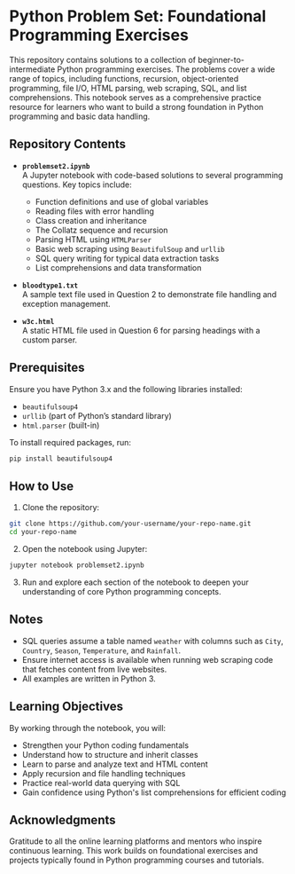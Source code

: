 # Python Problem Set: Foundational Programming Exercises

This repository contains solutions to a collection of beginner-to-intermediate Python programming exercises. The problems cover a wide range of topics, including functions, recursion, object-oriented programming, file I/O, HTML parsing, web scraping, SQL, and list comprehensions. This notebook serves as a comprehensive practice resource for learners who want to build a strong foundation in Python programming and basic data handling.

## Repository Contents

- **`problemset2.ipynb`**  
  A Jupyter notebook with code-based solutions to several programming questions. Key topics include:
  - Function definitions and use of global variables
  - Reading files with error handling
  - Class creation and inheritance
  - The Collatz sequence and recursion
  - Parsing HTML using `HTMLParser`
  - Basic web scraping using `BeautifulSoup` and `urllib`
  - SQL query writing for typical data extraction tasks
  - List comprehensions and data transformation

- **`bloodtype1.txt`**  
  A sample text file used in Question 2 to demonstrate file handling and exception management.

- **`w3c.html`**  
  A static HTML file used in Question 6 for parsing headings with a custom parser.

## Prerequisites

Ensure you have Python 3.x and the following libraries installed:

- `beautifulsoup4`
- `urllib` (part of Python’s standard library)
- `html.parser` (built-in)

To install required packages, run:

```bash
pip install beautifulsoup4
```

## How to Use

1. Clone the repository:

```bash
git clone https://github.com/your-username/your-repo-name.git
cd your-repo-name
```

2. Open the notebook using Jupyter:

```bash
jupyter notebook problemset2.ipynb
```

3. Run and explore each section of the notebook to deepen your understanding of core Python programming concepts.

## Notes

- SQL queries assume a table named `weather` with columns such as `City`, `Country`, `Season`, `Temperature`, and `Rainfall`.
- Ensure internet access is available when running web scraping code that fetches content from live websites.
- All examples are written in Python 3.

## Learning Objectives

By working through the notebook, you will:

- Strengthen your Python coding fundamentals
- Understand how to structure and inherit classes
- Learn to parse and analyze text and HTML content
- Apply recursion and file handling techniques
- Practice real-world data querying with SQL
- Gain confidence using Python's list comprehensions for efficient coding

## Acknowledgments

Gratitude to all the online learning platforms and mentors who inspire continuous learning.
This work builds on foundational exercises and projects typically found in Python programming courses and tutorials.
